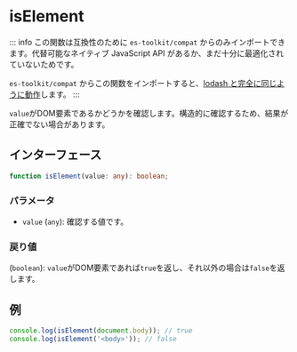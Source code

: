 # isElement

::: info
この関数は互換性のために `es-toolkit/compat` からのみインポートできます。代替可能なネイティブ JavaScript API があるか、まだ十分に最適化されていないためです。

`es-toolkit/compat` からこの関数をインポートすると、[lodash と完全に同じように動作](../../../compatibility.md)します。
:::

`value`がDOM要素であるかどうかを確認します。構造的に確認するため、結果が正確でない場合があります。

## インターフェース

```typescript
function isElement(value: any): boolean;
```

### パラメータ

- `value` (`any`): 確認する値です。

### 戻り値

(`boolean`): `value`がDOM要素であれば`true`を返し、それ以外の場合は`false`を返します。

## 例

```typescript
console.log(isElement(document.body)); // true
console.log(isElement('<body>')); // false
```
